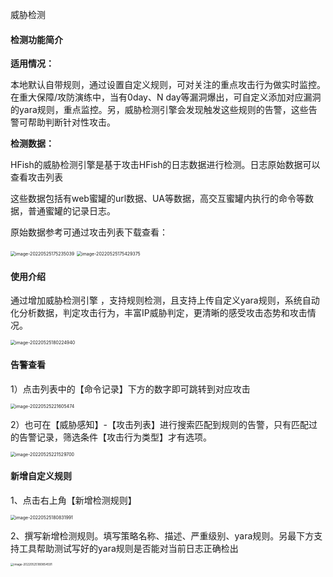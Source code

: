 威胁检测

#### 检测功能简介

**适用情况：**

本地默认自带规则，通过设置自定义规则，可对关注的重点攻击行为做实时监控。在重大保障/攻防演练中，当有0day、N day等漏洞爆出，可自定义添加对应漏洞的yara规则，重点监控。另，威胁检测引擎会发现触发这些规则的告警，这些告警可帮助判断针对性攻击。

**检测数据：**

HFish的威胁检测引擎是基于攻击HFish的日志数据进行检测。日志原始数据可以查看攻击列表

这些数据包括有web蜜罐的url数据、UA等数据，高交互蜜罐内执行的命令等数据，普通蜜罐的记录日志。

原始数据参考可通过攻击列表下载查看：

<img src="http://img.threatbook.cn/hfish/image-20220525175235039.png" alt="image-20220525175235039" style="zoom:50%;" />

<img src="http://img.threatbook.cn/hfish/image-20220525175429375.png" alt="image-20220525175429375" style="zoom:50%;" />



#### 使用介绍

通过增加威胁检测引擎 ，支持规则检测，且支持上传自定义yara规则，系统自动化分析数据，判定攻击行为，丰富IP威胁判定，更清晰的感受攻击态势和攻击情况。

<img src="http://img.threatbook.cn/hfish/image-20220525180224940.png" alt="image-20220525180224940" style="zoom:50%;" />



#### 告警查看

1）点击列表中的【命令记录】下方的数字即可跳转到对应攻击

<img src="http://img.threatbook.cn/hfish/image-20220525221605474.png" alt="image-20220525221605474" style="zoom:50%;" />

2）也可在【威胁感知】-【攻击列表】进行搜索匹配到规则的告警，只有匹配过的告警记录，筛选条件【攻击行为类型】才有选项。

<img src="http://img.threatbook.cn/hfish/image-20220525221529700.png" alt="image-20220525221529700" style="zoom:50%;" />



#### 新增自定义规则

1、点击右上角【新增检测规则】

<img src="http://img.threatbook.cn/hfish/image-20220525180831991.png" alt="image-20220525180831991" style="zoom:50%;" />

2、撰写新增检测规则。填写策略名称、描述、严重级别、yara规则。另最下方支持工具帮助测试写好的yara规则是否能对当前日志正确检出

<img src="http://img.threatbook.cn/hfish/image-20220525180854591-20220525180925867.png" alt="image-20220525180854591" style="zoom: 33%;" />



